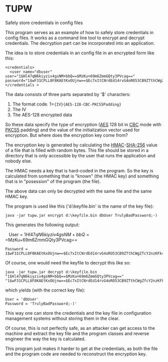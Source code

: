 # TUPW

Safely store credentials in config files

This program serves as an example of how to safely store credentials in config files. It works as a command line tool to encrypt and decrypt credentials. The decryption part can be incorporated into an application.

The idea is to store credentials in an config file in an encrypted form like this:

    <credentials>
      <user name="dbuser" user="1$Hl47qN6kiyziv4gsNM+bbQ==$MzKu+69m6ZmmGQty3PVcag==" password="1$wF31CPLL8F8KAEtKxOUjnw==$Ec7xItCNrdEd14rvG4oRO53CB9ZTthCWgZfcY2nzKFk="/>
    </credentials >

The data consists of three parts separated by '$' characters:

1. The format code. 1=`{IV}{AES-128-CBC-PKCS5Padding}`
2. The IV
3. The AES-128 encrypted data

So these data specify the type of encryption ([AES](https://en.wikipedia.org/wiki/Advanced_Encryption_Standard "AES") 128 bit in [CBC](https://en.wikipedia.org/wiki/Block_cipher_mode_of_operation#CBC "CBC") mode with [PKCS5](https://tools.ietf.org/html/rfc2898 "PKCS5") padding) and the value of the initialization vector used for encryption. But where does the encryption key come from?

The encryption key is generated by calculating the [HMAC](https://en.wikipedia.org/wiki/Hash-based_message_authentication_code "HMAC")-[SHA-256](https://en.wikipedia.org/wiki/SHA-2 "SHA-256") value of a file that is filled with random bytes. This file should be stored in a directory that is only accessible by the user that runs the application and nobody else.

The HMAC needs a key that is hard-coded in the program. So the key is calculated from something that is "known" (the HMAC key) and something that is in "posession" of the program (the file).

The above data can only be decrypted with the same file and the same HMAC key.

The program is used like this ('d:\keyfile.bin' is the name of the key file):

    java -jar tupw.jar encrypt d:\keyfile.bin dbUser TrulyBadPassword;-)

This generates the following output:

    User = 1$Hl47qN6kiyziv4gsNM+bbQ==$MzKu+69m6ZmmGQty3PVcag==

    Password = 1$wF31CPLL8F8KAEtKxOUjnw==$Ec7xItCNrdEd14rvG4oRO53CB9ZTthCWgZfcY2nzKFk=

Of course, one would need the keyfile to decrypt this like so:

    java -jar tupw.jar decrypt d:\keyfile.bin "1$Hl47qN6kiyziv4gsNM+bbQ==$MzKu+69m6ZmmGQty3PVcag==" "1$wF31CPLL8F8KAEtKxOUjnw==$Ec7xItCNrdEd14rvG4oRO53CB9ZTthCWgZfcY2nzKFk="

which yields (with the correct key file):

    User = 'dbUser'
    Password = 'TrulyBadPassword;-)'
    
This way one can store the credentials and the key file in configuration management systems without storing them in the clear.

Of course, this is not perfectly safe, as an attacker can get access to the machine and extract the key file and the program classes and reverse engineer the way the key is calculated.

This program just makes it harder to get at the credentials, as both the file and the program code are needed to reconstruct the encryption key.
